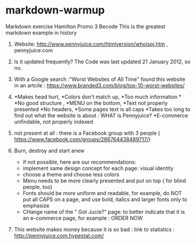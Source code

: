 # markdown-warmup
Markdown exercise Hamilton Promo 3 Becode
This is the greatest markdown example in history

1. Website: http://www.pennyjuice.com/htmlversion/whoispj.htm  , pennyjuice.com
2. Is it updated frequently?
    The Code was last updated 21 January 2012, so no.
3. With a Google search :"Worst Websites of All Time"
    found this website in an artcile : https://www.branded3.com/blog/top-10-worst-websites/
4.  
   *Makes head hurt,
   *Colors don't match up, 
   *Too much information *
   *No good structure , 
   *MENU on the bottom, 
   *Text not properly presented
   *No headers,
   *Some pages text is all caps
   *Takes too long to find out what the website is about : WHAT is Pennyjuice?
   *E-commerce unfindable, not properly indexed
    
5. not present at all : there is a Facebook group with 3 people ( https://www.facebook.com/groups/286764438489717/)
6.  Burn, destroy and start anew
      * if not possible, here are our recommendations:
       - implement same design concept for each page: visual identity
       - choose a theme and choose less colors
       - Menu needs to be more clearly presented and put on top ( for blind people, too)
       - Fonts should be more uniform and readable, for example, do NOT put all CAPS on a page, and use bold, italics and larger fonts only to emphasize
       - CHange name of the " Got Jucie?" page: to better indicate that it is an e-commerce page, for example : ORDER NOW
       
  
7. This website makes money because it is so bad : link to statistics : http://pennyjuice.com.hypestat.com/
    
    


